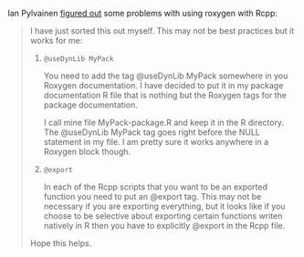 Ian Pylvainen [figured out](https://support.rstudio.com/hc/communities/public/questions/200653376-Rcpp-and-Roxygen) some problems with using roxygen with Rcpp:



<blockquote>I have just sorted this out myself. This may not be best practices but it works for me:

<ol><li> <code>@useDynLib MyPack</code> <br/>

You need to add the tag @useDynLib MyPack somewhere in you Roxygen documentation. I have decided to put it in my package documentation R file that is nothing but the Roxygen tags for the package documentation.

<p>

I call mine file MyPack-package.R and keep it in the R directory. The @useDynLib MyPack tag goes right before the NULL statement in my file. I am pretty sure it works anywhere in a Roxygen block though.

<li> <code>@export</code> <br/>

In each of the Rcpp scripts that you want to be an exported function you need to put an @export tag. This may not be necessary if you are exporting everything, but it looks like if you choose to be selective about exporting certain functions writen natively in R then you have to explicitly @export in the Rcpp file.

</ol>

Hope this helps.

</blockquote>


